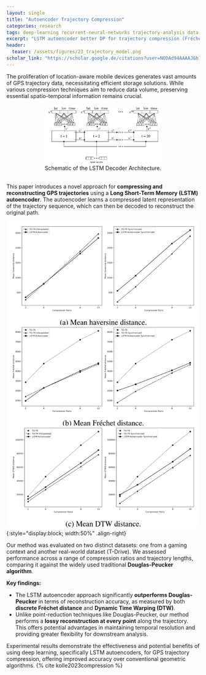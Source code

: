 ```yaml
---
layout: single
title: "Autoencoder Trajectory Compression"
categories: research
tags: deep-learning recurrent-neural-networks trajectory-analysis data-compression geoinformatics
excerpt: "LSTM autoencoder better DP for trajectory compression (Fréchet/DTW)."
header:
  teaser: /assets/figures/23_trajectory_model.png
scholar_link: "https://scholar.google.de/citations?user=NODAd94AAAAJ&hl=en"
---
```


The proliferation of location-aware mobile devices generates vast amounts of GPS trajectory data, necessitating efficient storage solutions. While various compression techniques aim to reduce data volume, preserving essential spatio-temporal information remains crucial.

<center>
  <img src="/assets/figures/23_trajectory_model.png" alt="Schematic diagram of the LSTM autoencoder model architecture used for trajectory compression" style="display:block; width:60%">
  <figcaption>Schematic of the LSTM Decoder Architecture.</figcaption>
</center>
<br>

This paper introduces a novel approach for **compressing and reconstructing GPS trajectories** using a **Long Short-Term Memory (LSTM) autoencoder**. The autoencoder learns a compressed latent representation of the trajectory sequence, which can then be decoded to reconstruct the original path.

![Graphs showing mean distance errors (e.g., Fréchet, DTW) for different compression ratios on the T-Drive dataset](\assets\figures\23_trajectory_scores.png){:style="display:block; width:50%" .align-right}

Our method was evaluated on two distinct datasets: one from a gaming context and another real-world dataset (T-Drive). We assessed performance across a range of compression ratios and trajectory lengths, comparing it against the widely used traditional **Douglas-Peucker algorithm**.

**Key findings:**

*   The LSTM autoencoder approach significantly **outperforms Douglas-Peucker** in terms of reconstruction accuracy, as measured by both **discrete Fréchet distance** and **Dynamic Time Warping (DTW)**.
*   Unlike point-reduction techniques like Douglas-Peucker, our method performs a **lossy reconstruction at every point** along the trajectory. This offers potential advantages in maintaining temporal resolution and providing greater flexibility for downstream analysis.

Experimental results demonstrate the effectiveness and potential benefits of using deep learning, specifically LSTM autoencoders, for GPS trajectory compression, offering improved accuracy over conventional geometric algorithms. {% cite kolle2023compression %}

